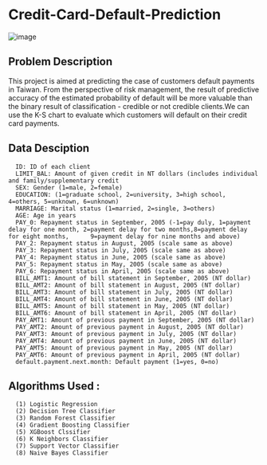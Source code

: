 # Credit-Card-Default-Prediction
![image](https://user-images.githubusercontent.com/112092937/205936879-ece9a092-3dda-43b3-ad6b-57f5c9754d5c.png)


## Problem Description
This project is aimed at predicting the case of customers default payments in Taiwan. From the perspective of risk management, the result of predictive accuracy of the estimated probability of default will be more valuable than the binary result of classification - credible or not credible clients.We can use the K-S chart to evaluate which customers will default on their credit card payments.

## Data Desciption

      ID: ID of each client
      LIMIT_BAL: Amount of given credit in NT dollars (includes individual and family/supplementary credit
      SEX: Gender (1=male, 2=female)
      EDUCATION: (1=graduate school, 2=university, 3=high school, 4=others, 5=unknown, 6=unknown)
      MARRIAGE: Marital status (1=married, 2=single, 3=others)
      AGE: Age in years
      PAY_0: Repayment status in September, 2005 (-1=pay duly, 1=payment delay for one month, 2=payment delay for two months,8=payment delay for eight months,      9=payment delay for nine months and above)
      PAY_2: Repayment status in August, 2005 (scale same as above)
      PAY_3: Repayment status in July, 2005 (scale same as above)
      PAY_4: Repayment status in June, 2005 (scale same as above)
      PAY_5: Repayment status in May, 2005 (scale same as above)
      PAY_6: Repayment status in April, 2005 (scale same as above)
      BILL_AMT1: Amount of bill statement in September, 2005 (NT dollar)
      BILL_AMT2: Amount of bill statement in August, 2005 (NT dollar)
      BILL_AMT3: Amount of bill statement in July, 2005 (NT dollar)
      BILL_AMT4: Amount of bill statement in June, 2005 (NT dollar)
      BILL_AMT5: Amount of bill statement in May, 2005 (NT dollar)
      BILL_AMT6: Amount of bill statement in April, 2005 (NT dollar)
      PAY_AMT1: Amount of previous payment in September, 2005 (NT dollar)
      PAY_AMT2: Amount of previous payment in August, 2005 (NT dollar)
      PAY_AMT3: Amount of previous payment in July, 2005 (NT dollar)
      PAY_AMT4: Amount of previous payment in June, 2005 (NT dollar)
      PAY_AMT5: Amount of previous payment in May, 2005 (NT dollar)
      PAY_AMT6: Amount of previous payment in April, 2005 (NT dollar)
      default.payment.next.month: Default payment (1=yes, 0=no)
      
      
## Algorithms Used :
      (1) Logistic Regression
      (2) Decision Tree Classifier
      (3) Random Forest Classifier
      (4) Gradient Boosting Classifier
      (5) XGBoost Clssifier
      (6) K Neighbors Classifier
      (7) Support Vector Classifier
      (8) Naive Bayes Classifier
